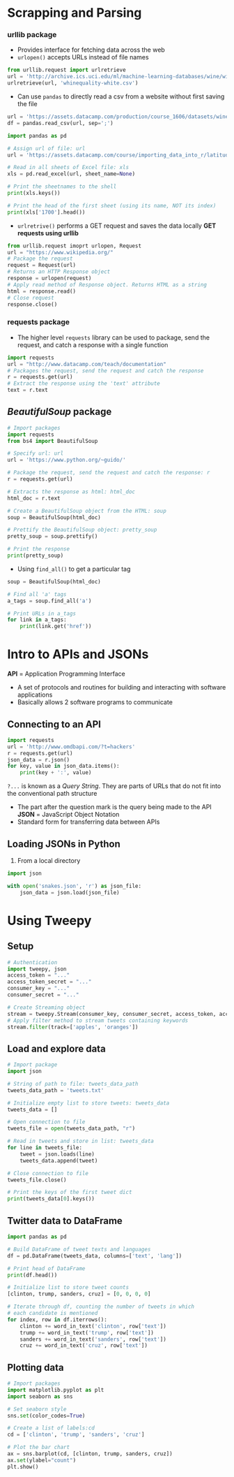# Scrapping and Parsing
### **urllib** package
- Provides interface for fetching data across the web
- `urlopen()` accepts URLs instead of file names
```Python
from urllib.request import urlretrieve
url = 'http://archive.ics.uci.edu/ml/machine-learning-databases/wine/wine-quality/winequality-white.csv'
urlretrieve(url, 'whinequality-white.csv')
```
- Can use `pandas` to directly read a csv from a website without first saving the file
```Python
url = 'https://assets.datacamp.com/production/course_1606/datasets/winequality-red.csv'
df = pandas.read_csv(url, sep=';')
```

```Python
import pandas as pd

# Assign url of file: url
url = 'https://assets.datacamp.com/course/importing_data_into_r/latitude.xls'

# Read in all sheets of Excel file: xls
xls = pd.read_excel(url, sheet_name=None)

# Print the sheetnames to the shell
print(xls.keys())

# Print the head of the first sheet (using its name, NOT its index)
print(xls['1700'].head())
```

- `urlretrive()` performs a GET request and saves the data locally
**GET requests using urllib**
```Python
from urllib.request imoprt urlopen, Request
url = "https://www.wikipedia.org/"
# Package the request
request = Request(url)
# Returns an HTTP Response object
response = urlopen(request) 
# Apply read method of Response object. Returns HTML as a string
html = response.read() 
# Close request
response.close()
```

### **requests** package
- The higher level `requests` library can be used to package, send the request, and catch a response with a single function
```Python
import requests
url = "http://www.datacamp.com/teach/documentation"
# Packages the request, send the request and catch the response
r = requests.get(url)
# Extract the response using the 'text' attribute
text = r.text
```

## *BeautifulSoup* package

```Python
# Import packages
import requests
from bs4 import BeautifulSoup

# Specify url: url
url = 'https://www.python.org/~guido/'

# Package the request, send the request and catch the response: r
r = requests.get(url)

# Extracts the response as html: html_doc
html_doc = r.text

# Create a BeautifulSoup object from the HTML: soup
soup = BeautifulSoup(html_doc)

# Prettify the BeautifulSoup object: pretty_soup
pretty_soup = soup.prettify()

# Print the response
print(pretty_soup)
```
+ Using `find_all()` to get a particular tag
```Python
soup = BeautifulSoup(html_doc)

# Find all 'a' tags
a_tags = soup.find_all('a')

# Print URLs in a_tags
for link in a_tags:
	print(link.get('href'))
```

# Intro to APIs and JSONs
**API** = Application Programming Interface
- A set of protocols and routines for building and interacting with software applications
- Basically allows 2 software programs to communicate
## Connecting to an API
```Python
import requests
url = 'http://www.omdbapi.com/?t=hackers'
r = requests.get(url)
json_data = r.json()
for key, value in json_data.items():
	print(key + ':', value)
```
`?...` is known as a *Query String*. They are parts of URLs that do not fit into the conventional path structure
- The part after the question mark is the query being made to the API
**JSON** = JavaScript Object Notation
- Standard form for transferring data between APIs
## Loading JSONs in Python
1. From a local directory
```Python
import json

with open('snakes.json', 'r') as json_file:
	json_data = json.load(json_file)
```

# Using Tweepy
## Setup 
```Python
# Authentication
import tweepy, json
access_token = "..."
access_token_secret = "..."
consumer_key = "..."
consumer_secret = "..."

# Create Streaming object
stream = tweepy.Stream(consumer_key, consumer_secret, access_token, access_token_secret)
# Apply filter method to stream tweets containing keywords
stream.filter(track=['apples', 'oranges'])
```

## Load and explore data
```Python
# Import package
import json

# String of path to file: tweets_data_path
tweets_data_path = 'tweets.txt'

# Initialize empty list to store tweets: tweets_data
tweets_data = []

# Open connection to file
tweets_file = open(tweets_data_path, "r")

# Read in tweets and store in list: tweets_data
for line in tweets_file:
	tweet = json.loads(line)
	tweets_data.append(tweet)

# Close connection to file
tweets_file.close()

# Print the keys of the first tweet dict
print(tweets_data[0].keys())
```

## Twitter data to DataFrame
```Python
import pandas as pd

# Build DataFrame of tweet texts and languages
df = pd.DataFrame(tweets_data, columns=['text', 'lang'])

# Print head of DataFrame
print(df.head())
```

```Python
# Initialize list to store tweet counts
[clinton, trump, sanders, cruz] = [0, 0, 0, 0]

# Iterate through df, counting the number of tweets in which
# each candidate is mentioned
for index, row in df.iterrows():
	clinton += word_in_text('clinton', row['text'])
	trump += word_in_text('trump', row['text'])
	sanders += word_in_text('sanders', row['text'])
	cruz += word_in_text('cruz', row['text'])
```

## Plotting data
```Python
# Import packages
import matplotlib.pyplot as plt
import seaborn as sns

# Set seaborn style
sns.set(color_codes=True)

# Create a list of labels:cd
cd = ['clinton', 'trump', 'sanders', 'cruz']

# Plot the bar chart
ax = sns.barplot(cd, [clinton, trump, sanders, cruz])
ax.set(ylabel="count")
plt.show()
```
